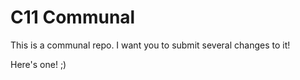 # C11 Communal

This is a communal repo. I want you to submit several changes to it! 

Here's one! ;)
